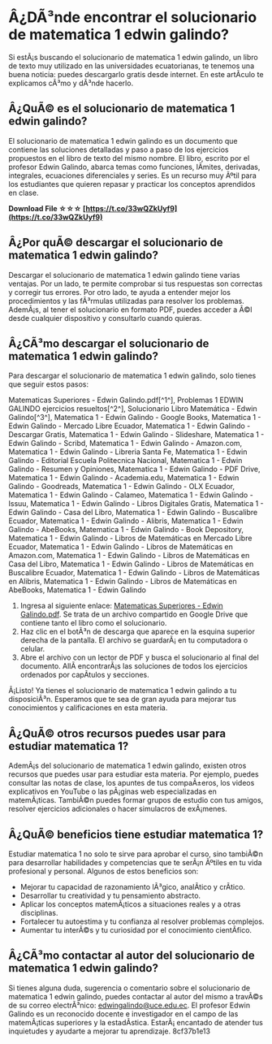 # Â¿DÃ³nde encontrar el solucionario de matematica 1 edwin galindo?
 
Si estÃ¡s buscando el solucionario de matematica 1 edwin galindo, un libro de texto muy utilizado en las universidades ecuatorianas, te tenemos una buena noticia: puedes descargarlo gratis desde internet. En este artÃ­culo te explicamos cÃ³mo y dÃ³nde hacerlo.
 
## Â¿QuÃ© es el solucionario de matematica 1 edwin galindo?
 
El solucionario de matematica 1 edwin galindo es un documento que contiene las soluciones detalladas y paso a paso de los ejercicios propuestos en el libro de texto del mismo nombre. El libro, escrito por el profesor Edwin Galindo, abarca temas como funciones, lÃ­mites, derivadas, integrales, ecuaciones diferenciales y series. Es un recurso muy Ãºtil para los estudiantes que quieren repasar y practicar los conceptos aprendidos en clase.
 
**Download File ☆☆☆ [https://t.co/33wQZkUyf9](https://t.co/33wQZkUyf9)**


 
## Â¿Por quÃ© descargar el solucionario de matematica 1 edwin galindo?
 
Descargar el solucionario de matematica 1 edwin galindo tiene varias ventajas. Por un lado, te permite comprobar si tus respuestas son correctas y corregir tus errores. Por otro lado, te ayuda a entender mejor los procedimientos y las fÃ³rmulas utilizadas para resolver los problemas. AdemÃ¡s, al tener el solucionario en formato PDF, puedes acceder a Ã©l desde cualquier dispositivo y consultarlo cuando quieras.
 
## Â¿CÃ³mo descargar el solucionario de matematica 1 edwin galindo?
 
Para descargar el solucionario de matematica 1 edwin galindo, solo tienes que seguir estos pasos:
 
Matematicas Superiores - Edwin Galindo.pdf[^1^],  Problemas 1 EDWIN GALINDO ejercicios resueltos[^2^],  Solucionario Libro Matemática - Edwin Galindo[^3^],  Matematica 1 - Edwin Galindo - Google Books,  Matematica 1 - Edwin Galindo - Mercado Libre Ecuador,  Matematica 1 - Edwin Galindo - Descargar Gratis,  Matematica 1 - Edwin Galindo - Slideshare,  Matematica 1 - Edwin Galindo - Scribd,  Matematica 1 - Edwin Galindo - Amazon.com,  Matematica 1 - Edwin Galindo - Libreria Santa Fe,  Matematica 1 - Edwin Galindo - Editorial Escuela Politecnica Nacional,  Matematica 1 - Edwin Galindo - Resumen y Opiniones,  Matematica 1 - Edwin Galindo - PDF Drive,  Matematica 1 - Edwin Galindo - Academia.edu,  Matematica 1 - Edwin Galindo - Goodreads,  Matematica 1 - Edwin Galindo - OLX Ecuador,  Matematica 1 - Edwin Galindo - Calameo,  Matematica 1 - Edwin Galindo - Issuu,  Matematica 1 - Edwin Galindo - Libros Digitales Gratis,  Matematica 1 - Edwin Galindo - Casa del Libro,  Matematica 1 - Edwin Galindo - Buscalibre Ecuador,  Matematica 1 - Edwin Galindo - Alibris,  Matematica 1 - Edwin Galindo - AbeBooks,  Matematica 1 - Edwin Galindo - Book Depository,  Matematica 1 - Edwin Galindo - Libros de Matemáticas en Mercado Libre Ecuador,  Matematica 1 - Edwin Galindo - Libros de Matemáticas en Amazon.com,  Matematica 1 - Edwin Galindo - Libros de Matemáticas en Casa del Libro,  Matematica 1 - Edwin Galindo - Libros de Matemáticas en Buscalibre Ecuador,  Matematica 1 - Edwin Galindo - Libros de Matemáticas en Alibris,  Matematica 1 - Edwin Galindo - Libros de Matemáticas en AbeBooks,  Matematica 1 - Edwin Galindo
 
1. Ingresa al siguiente enlace: [Matematicas Superiores - Edwin Galindo.pdf](https://drive.google.com/file/d/1tAkYM651ie6Xz4gcpsmzci9PURfz5DnI/view?usp=sharing). Se trata de un archivo compartido en Google Drive que contiene tanto el libro como el solucionario.
2. Haz clic en el botÃ³n de descarga que aparece en la esquina superior derecha de la pantalla. El archivo se guardarÃ¡ en tu computadora o celular.
3. Abre el archivo con un lector de PDF y busca el solucionario al final del documento. AllÃ­ encontrarÃ¡s las soluciones de todos los ejercicios ordenados por capÃ­tulos y secciones.

Â¡Listo! Ya tienes el solucionario de matematica 1 edwin galindo a tu disposiciÃ³n. Esperamos que te sea de gran ayuda para mejorar tus conocimientos y calificaciones en esta materia.
  
## Â¿QuÃ© otros recursos puedes usar para estudiar matematica 1?
 
AdemÃ¡s del solucionario de matematica 1 edwin galindo, existen otros recursos que puedes usar para estudiar esta materia. Por ejemplo, puedes consultar las notas de clase, los apuntes de tus compaÃ±eros, los videos explicativos en YouTube o las pÃ¡ginas web especializadas en matemÃ¡ticas. TambiÃ©n puedes formar grupos de estudio con tus amigos, resolver ejercicios adicionales o hacer simulacros de exÃ¡menes.
 
## Â¿QuÃ© beneficios tiene estudiar matematica 1?
 
Estudiar matematica 1 no solo te sirve para aprobar el curso, sino tambiÃ©n para desarrollar habilidades y competencias que te serÃ¡n Ãºtiles en tu vida profesional y personal. Algunos de estos beneficios son:

- Mejorar tu capacidad de razonamiento lÃ³gico, analÃ­tico y crÃ­tico.
- Desarrollar tu creatividad y tu pensamiento abstracto.
- Aplicar los conceptos matemÃ¡ticos a situaciones reales y a otras disciplinas.
- Fortalecer tu autoestima y tu confianza al resolver problemas complejos.
- Aumentar tu interÃ©s y tu curiosidad por el conocimiento cientÃ­fico.

## Â¿CÃ³mo contactar al autor del solucionario de matematica 1 edwin galindo?
 
Si tienes alguna duda, sugerencia o comentario sobre el solucionario de matematica 1 edwin galindo, puedes contactar al autor del mismo a travÃ©s de su correo electrÃ³nico: edwingalindo@uce.edu.ec. El profesor Edwin Galindo es un reconocido docente e investigador en el campo de las matemÃ¡ticas superiores y la estadÃ­stica. EstarÃ¡ encantado de atender tus inquietudes y ayudarte a mejorar tu aprendizaje.
 8cf37b1e13
 
